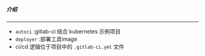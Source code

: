 ##### 介绍
-----
- `autoci` :gitlab-ci 结合 kubernetes 示例项目
- `deployer` :部署工具image
- ci/cd 逻辑位于项目中的 `.gitlab-ci.yml` 文件
